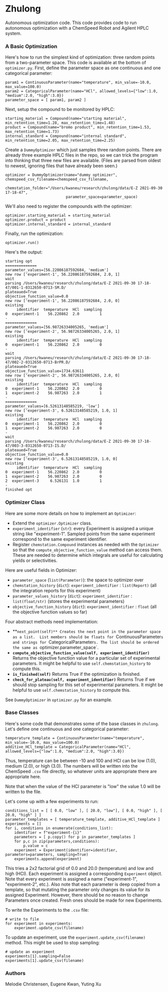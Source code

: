 # Zhulong

Autonomous optimization code.  This code provides code to run autonomous optimization with a ChemSpeed Robot and Agilent HPLC system.

### A Basic Optimization

Here's how to run the simplest kind of optimization: three random points from a two-parameter space.  This code is available at the bottom of `optimizer.py`.
First, define the parameter space as one continuous and one categorical parameter:

```
param1 = ContinuousParameter(name="temperature", min_value=-10.0, max_value=100.0)
param2 = CategoricalParameter(name="HCl", allowed_levels={"low":1.0, "medium":2.0, "high":3.0})
parameter_space = [ param1, param2 ]
```

Next, setup the compound to be monitored by HPLC:

```
starting_material = Compound(name="starting material", min_retention_time=1.28, max_retention_time=1.48)
product = Compound(name="bromo product", min_retention_time=1.53, max_retention_time=1.73)
internal_standard = Compound(name="internal standard", min_retention_time=2.05, max_retention_time=2.25)
```

Create a `DummyOptimizer` which just samples three random points.  There are already three example HPLC files in the repo, so we can trick the program into thinking that three new files are available.  (Files are parsed from oldest to newest, ignoring files that have already been seen.)

```
optimizer = DummyOptimizer(name="dummy optimizer", chemspeed_csv_filename=chemspeed_csv_filename,
                           chemstation_folder="/Users/kwaneu/research/zhulong/data/E-Z 2021-09-30 17-18-47",
                           parameter_space=parameter_space)
```

We'll also need to register the compounds with the optimizer:

```
optimizer.starting_material = starting_material
optimizer.product = product
optimizer.internal_standard = internal_standard
```

Finally, run the optimization:

```
optimizer.run()
```

Here's the output:

```
starting opt
==============
parameter_values=[56.22086187592684, 'medium']
new row ['experiment-1', 56.22086187592684, 2.0, 1]
wait
parsing /Users/kwaneu/research/zhulong/data/E-Z 2021-09-30 17-18-47/001-1-0312650-0713-SM.D/
plateaued=True
objective_function_value=0.0
new row ['experiment-1', 56.22086187592684, 2.0, 0]
existing
     identifier  temperature  HCl  sampling
0  experiment-1    56.220862  2.0         1
-
==============
parameter_values=[56.98726334005265, 'medium']
new row ['experiment-2', 56.98726334005265, 2.0, 1]
existing
     identifier  temperature  HCl  sampling
0  experiment-1    56.220862  2.0         0
-
wait
parsing /Users/kwaneu/research/zhulong/data/E-Z 2021-09-30 17-18-47/002-2-0312650-0713-BrPR.D/
plateaued=True
objective_function_value=1734.63611
new row ['experiment-2', 56.98726334005265, 2.0, 0]
existing
     identifier  temperature  HCl  sampling
0  experiment-1    56.220862  2.0         0
1  experiment-2    56.987263  2.0         1
-
==============
parameter_values=[6.52613148585219, 'low']
new row ['experiment-3', 6.52613148585219, 1.0, 1]
existing
     identifier  temperature  HCl  sampling
0  experiment-1    56.220862  2.0         0
1  experiment-2    56.987263  2.0         0
-
wait
parsing /Users/kwaneu/research/zhulong/data/E-Z 2021-09-30 17-18-47/003-3-0312650-0713-IS.D/
plateaued=True
objective_function_value=0.0
new row ['experiment-3', 6.52613148585219, 1.0, 0]
existing
     identifier  temperature  HCl  sampling
0  experiment-1    56.220862  2.0         0
1  experiment-2    56.987263  2.0         0
2  experiment-3     6.526131  1.0         1
-
finished opt
```

### Optimizer Class

Here are some more details on how to implement an `Optimizer`:

- Extend the `optimizer.Optimizer` class.
- `experiment_identifier` (`str`): every Experiment is assigned a unique string like "experiment-1".  Sampled points from the same experiment correspond to the same experiment identifier.
- Register `chemstation.Compound` instances as needed with the `Optimizer` so that the `compute_objective_function_value` method can access them.  These are needed to determine which integrals are useful for calculating yields or selectivities.

Here are useful fields in Optimizer:

- `parameter_space` (`list(Parameter)`): the space to optimizer over
- `chemstation_history` (`dict`): `experiment_identifier` : `list(Report)` (all the integration reports for this experiment)
- `parameter_values_history` (`dict`): `experiment_identifier` : `list(float/str)` (stores the experimental parameters)
- `objective_function_history` (`dict`): `experiment_identifier` : `float` (all the objective function values so far)

Four abstract methods need implementation:

- **`next_point(self)**
    Creates the next point in the parameter space as a list.  List members should be floats for `ContinuousParameter`s and strings for `CategoricalParameter`s.
    The list should be ordered the same as `optimizer.parameter_space`.
- **`compute_objective_function_value(self, experiment_identifier)`**
    Returns the objective function value for a particular set of experimental parameters.  It might be helpful to use `self.chemstation_history` to compute this.
- **`is_finished(self)`**
    Returns True if the optimization is finished.
- **`check_for_plateau(self, experiment_identifier)`**
    Returns True if we should stop sampling for this set of experimental parameters.  It might be helpful to use `self.chemstation_history` to compute this.

See `DummyOptimizer` in `optimizer.py` for an example.

### Base Classes

Here's some code that demonstrates some of the base classes in `zhulong`.  Let's define one continuous and one categorical parameter:

```
temperature_template = ContinuousParameter(name="temperature", min_value=-10.0, max_value=100.0)
additive_HCl_template = CategoricalParameter(name="HCl", allowed_levels={"low":1.0, "medium":2.0, "high":3.0})
```

Thus, temperature can be between -10 and 100 and HCl can be low (1.0), medium (2.0), or high (3.0).  The numbers will be written into the ChemSpeed `.csv` file directly, so whatever units are appropriate there are appropriate here.

Note that when the value of the HCl parameter is "low" the value 1.0 will be written to the file.

Let's come up with a few experiments to run:

```
conditions_list = [ [ 0.0, "low" ], [ 20.0, "low"], [ 0.0, "high" ], [ 20.0, "high" ] ]
parameter_templates = [ temperature_template, additive_HCl_template ]
experiments = []
for i, conditions in enumerate(conditions_list):
    identifier = f"experiment-{i}"
    parameters = [ p.copy() for p in parameter_templates ]
    for p,c in zip(parameters,conditions):
        p.value = c
    experiment = Experiment(identifier=identifier, parameters=parameters, sampling=True)
    experiments.append(experiment)
```

This tries a 2x2 factorial grid of 0.0 and 20.0 (temperature) and low and high (HCl).  Each experiment is assigned a corresponding `Experiment` object.  Note that every experiment is assigned a name ("experiment-1", "experiment-2", etc.).  Also note that each parameter is deep copied from a template, so that mutating the parameter only changes its value for its assigned Experiment.  However, there should be no reason to change Parameters once created.  Fresh ones should be made for new Experiments.

To write the Experiments to the `.csv` file:

```
# write to file
for experiment in experiments:
    experiment.update_csv(filename)
```

To update an experiment, use the `experiment.update_csv(filename)` method.  This might be used to stop sampling:

```
# update an experiment
experiments[1].sampling=False
experiments[1].update_csv(filename)
```

### Authors

Melodie Christensen, Eugene Kwan, Yuting Xu
